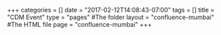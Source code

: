 +++
categories = []
date = "2017-02-12T14:08:43-07:00"
tags = []
title = "CDM Event"
type = "pages" #The folder
layout = "confluence-mumbai" #The HTML file
page = "confluence-mumbai"
+++